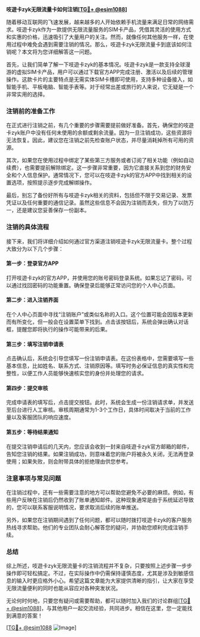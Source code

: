 **吱遊卡zyk无限流量卡如何注销[[TG💪+ @esim1088](https://t.me/s/esim1088)]**

随着移动互联网的飞速发展，越来越多的人开始依赖手机流量来满足日常的网络需求。吱遊卡zyk作为一款提供无限流量服务的SIM卡产品，凭借其灵活的使用方式和实惠的价格，迅速吸引了大量用户的关注。然而，就像任何其他服务一样，在使用过程中难免会遇到需要注销的情况。那么，吱遊卡zyk无限流量卡到底该如何注销呢？本文将为您详细解答这一问题。

首先，让我们简单了解一下吱遊卡zyk的基本情况。吱遊卡zyk是一款支持全球漫游的虚拟SIM卡产品，用户可以通过下载官方APP完成注册、激活以及后续的管理操作。这款卡片的主要特点是无需实体SIM卡槽即可使用，支持多种设备接入，如智能手机、平板电脑、智能手表等。对于经常出差或旅行的人来说，它无疑是一个非常实用的选择。

### 注销前的准备工作

在正式进行注销之前，有几个重要的步骤需要提前做好准备。首先，确保您的吱遊卡zyk账户中没有任何未使用的余额或剩余流量。因为一旦注销成功，这些资源将无法恢复。因此，建议您在注销之前先检查账户状态，并尽量消耗掉所有可用的资源。

其次，如果您在使用过程中绑定了某些第三方服务或者订阅了相关功能（例如自动续费），也需要提前解除绑定。这一步骤非常重要，因为它直接关系到您的财务安全和个人信息保护。通常情况下，您可以在吱遊卡zyk的官方APP中找到相关的设置选项，按照提示逐步完成解绑操作。

最后，别忘了备份好所有与吱遊卡zyk相关的资料，包括但不限于交易记录、发票凭证以及任何重要的通信记录。虽然这些信息不会因为注销而丢失，但为了以防万一，还是建议您妥善保存一份副本。

### 注销的具体流程

接下来，我们将详细介绍如何通过官方渠道注销吱遊卡zyk无限流量卡。整个过程大致分为以下几个步骤：

#### 第一步：登录官方APP
打开吱遊卡zyk的官方APP，并使用您的账号密码登录系统。如果忘记了密码，可以通过找回密码的功能重置。确保登录后能够正常访问您的个人中心页面。

#### 第二步：进入注销界面
在个人中心页面中寻找“注销账户”或类似名称的入口。这个位置可能会因版本更新而有所变化，但一般会在设置菜单下找到。点击该按钮后，系统会弹出确认对话框，提醒您即将执行的操作可能带来的后果。

#### 第三步：填写注销申请表
点击确认后，系统会引导您填写一份注销申请表。在这份表格中，您需要填写一些基本信息，比如姓名、联系方式、注销原因等。填写时务必保证信息的真实性和完整性，以便工作人员能够快速核实您的身份并处理您的请求。

#### 第四步：提交审核
完成申请表的填写后，点击提交按钮。此时，系统会生成一份注销请求单，并发送至后台进行人工审核。审核周期通常为1-3个工作日，具体时间取决于当前的工作量以及客服团队的响应速度。

#### 第五步：等待结果通知
在提交注销申请后的几天内，您应该会收到一封来自吱遊卡zyk官方邮箱的邮件，告知您注销的结果。如果注销成功，则意味着您的账户将被永久关闭，无法再登录使用；如果失败，则会附带具体的拒绝理由供您参考。

### 注意事项与常见问题

在注销过程中，还有一些需要注意的地方可以帮助您避免不必要的麻烦。例如，有些用户反映在注销后仍然收到了账单通知邮件。这种现象通常是由于系统延迟导致的，您可以联系客服说明情况，要求取消后续的账单推送。

另外，如果您在注销期间遇到了任何问题，都可以随时拨打吱遊卡zyk的客户服务热线寻求帮助。他们的专业团队会耐心解答您的疑问，并协助您顺利完成注销手续。

### 总结

综上所述，吱遊卡zyk无限流量卡的注销流程并不复杂，只要按照上述步骤一步步操作即可轻松搞定。不过，在实际操作中仍需保持谨慎态度，尤其是涉及到敏感信息的输入时更应格外小心。希望这篇文章能为大家提供清晰的指引，让大家在享受无限流量便利的同时也能从容应对各种突发状况。

无论何时何地，只要您有疑问或需要帮助，都可以随时加入我们的讨论群组[[TG💪+ @esim1088](https://t.me/s/esim1088)]，与其他用户一起交流经验，共同进步。相信在这里，您一定能找到满意的答案！

[[TG💪+ @esim1088](https://t.me/s/esim1088) ![Image](https://i.postimg.cc/4NQfJmqS/Snipaste-2025-05-13-00-14-12.png)]